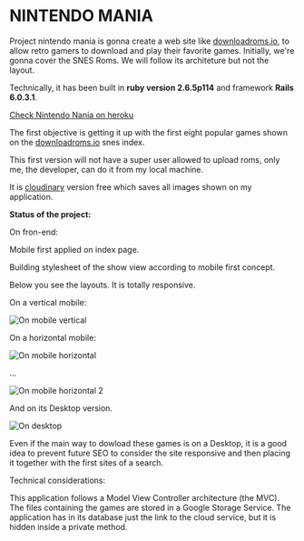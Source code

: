 # NINTENDO MANIA 

Project nintendo mania is gonna create a web site like [downloadroms.io](https://www.downloadroms.io/roms/super-nintendo/), to allow retro gamers to download and play their favorite games. Initially, we're gonna cover the SNES Roms. We will follow its architeture but not the layout.

Technically, it has been built in **ruby version 2.6.5p114** and framework **Rails 6.0.3.1**.

[Check Nintendo Nania on heroku](https://ancient-bayou-79761.herokuapp.com/)

The first objective is getting it up with the first eight popular games shown on the [downloadroms.io](https://www.downloadroms.io/roms/super-nintendo/) snes index.

This first version will not have a super user allowed to upload roms, only me, the developer, can do it from my local machine.

It is [cloudinary](https://cloudinary.com/) version free which saves all images shown on my application.

**Status of the project:**

On fron-end:

Mobile first applied on index page.

Building stylesheet of the show view according to mobile first concept.

Below you see the layouts. It is totally responsive.

On a vertical mobile:

![On mobile vertical](https://res.cloudinary.com/dilwtauny/image/upload/v1593373780/readme%20nintendo%20mania/layout_mobile_nintendo_mania1_aou6ih.jpg)

On a horizontal mobile:

![On mobile horizontal](https://res.cloudinary.com/dilwtauny/image/upload/v1593373842/readme%20nintendo%20mania/layout_mobile_nintendo_mania2_xf7p2j.jpg)

...

![On mobile horizontal 2](https://res.cloudinary.com/dilwtauny/image/upload/v1593373870/readme%20nintendo%20mania/layout_mobile_nintendo_mania3_on9tk2.jpg)

And on its Desktop version.

![On desktop](https://res.cloudinary.com/dilwtauny/image/upload/v1593374209/readme%20nintendo%20mania/layout_nintendo_mania_desktop_maxuyo.jpg)

Even if the main way to dowload these games is on a Desktop, it is a good idea to prevent future SEO to consider the site responsive and then placing it together with the first sites of a search.

Technical considerations:

This application follows a Model View Controller architecture (the MVC).
The files containing the games are stored in a Google Storage Service.
The application has in its database just the link to the cloud service, but it is hidden inside a private method.
